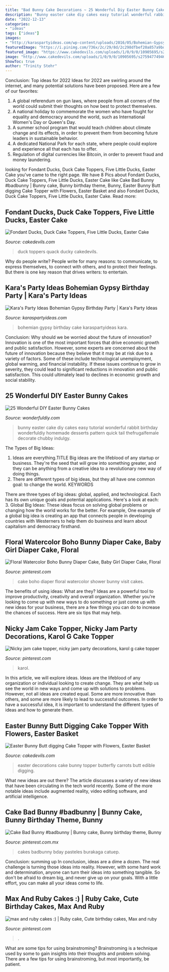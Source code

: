 ```yaml
---
title: "Bad Bunny Cake Decorations ~ 25 Wonderful Diy Easter Bunny Cakes"
description: "Bunny easter cake diy cakes easy tutorial wonderful rabbit birthday wonderfuldiy homemade desserts pattern quick tail thefrugalfemale decorate chubby indulgy"
date: "2022-12-13"
categories:
- "ideas"
tags: ["ideas"]
images:
- "http://karaspartyideas.com/wp-content/uploads/2016/05/Bohemian-Gypsy-Birthday-Party-via-Karas-Party-Ideas-KarasPartyIdeas.com2_.jpeg"
featuredImage: "https://i.pinimg.com/736x/2c/29/8d/2c298dfbef20a857a9bdf34ca658cf42.jpg"
featured_image: "https://www.cakedevils.com/uploads/1/0/9/0/10905695/s275947749466006588_p3673_i3_w2560.jpeg"
image: "http://www.cakedevils.com/uploads/1/0/9/0/10905695/s275947749466006588_p3788_i5_w640.jpeg"
ShowToc: true
author: "Trinity Stehr"
---
```



Conclusion: Top ideas for 2022
Ideas for 2022 are swirling around the internet, and many potential solutions have been proposed. Here are a few of our favorites: 
1. A global referendum on gun laws, where people from all corners of the world could submit their thoughts on how best to protect themselves. 
2. A national holiday to commemorate the women who have fought for equality and democracy around the world, such as International Women's Day or Queen's Day. 
3. A summer school program that would teach children about climate change and its effects, in order to prevent them from becoming future leaders in sustainable behavior. 
4. A dedicated National Park for each state, where people could explore and experience all that each has to offer. 
5. Regulation of digital currencies like Bitcoin, in order to prevent fraud and money laundering.

	

		
looking for Fondant Ducks, Duck Cake Toppers, Five Little Ducks, Easter Cake you've came to the right page. We have 8 Pics about Fondant Ducks, Duck Cake Toppers, Five Little Ducks, Easter Cake like Cake Bad Bunny #badbunny | Bunny cake, Bunny birthday theme, Bunny, Easter Bunny Butt digging Cake Topper with Flowers, Easter Basket and also Fondant Ducks, Duck Cake Toppers, Five Little Ducks, Easter Cake. Read more:
		
    
## Fondant Ducks, Duck Cake Toppers, Five Little Ducks, Easter Cake

<img loading=lazy src="https://www.cakedevils.com/uploads/1/0/9/0/10905695/s275947749466006588_p3673_i3_w2560.jpeg" onerror="this.onerror=null;this.src='https://tse3.mm.bing.net/th?id=OIP.p6hA3oNj6pI0_WrScjJE6AHaIF&amp;pid=15.1';" alt="Fondant Ducks, Duck Cake Toppers, Five Little Ducks, Easter Cake">

_Source: cakedevils.com_

>duck toppers quack ducky cakedevils. 

	

Why do people write?
People write for many reasons: to communicate, to express themselves, to connect with others, and to protect their feelings. But there is one key reason that drives writers: to entertain.

    
## Kara&#039;s Party Ideas Bohemian Gypsy Birthday Party | Kara&#039;s Party Ideas

<img loading=lazy src="http://karaspartyideas.com/wp-content/uploads/2016/05/Bohemian-Gypsy-Birthday-Party-via-Karas-Party-Ideas-KarasPartyIdeas.com2_.jpeg" onerror="this.onerror=null;this.src='https://tse3.mm.bing.net/th?id=OIP.goEuhNlLf1M23zJPCkEL3gHaKf&amp;pid=15.1';" alt="Kara&#039;s Party Ideas Bohemian Gypsy Birthday Party | Kara&#039;s Party Ideas">

_Source: karaspartyideas.com_

>bohemian gypsy birthday cake karaspartyideas kara. 

	

Conclusion: Why should we be worried about the future of innovation?
Innovation is one of the most important forces that drive economic growth and public satisfaction. However, some experts are concerned about the future of innovation because they believe that it may be at risk due to a variety of factors. Some of these include technological unemployment, global warming, and financial instability. If these issues continue to grow in severity, they could lead to significant reductions in innovation and public satisfaction. This could ultimately lead to declines in economic growth and social stability.

    
## 25 Wonderful DIY Easter Bunny Cakes

<img loading=lazy src="https://cdn.wonderfuldiy.com/wp-content/uploads/2015/02/Easter-Bunny-Cake-wonderfuldiy2.jpg" onerror="this.onerror=null;this.src='https://tse3.mm.bing.net/th?id=OIP.tihuWYoOXsyF7lBIxsKpOAHaKX&amp;pid=15.1';" alt="25 Wonderful DIY Easter Bunny Cakes">

_Source: wonderfuldiy.com_

>bunny easter cake diy cakes easy tutorial wonderful rabbit birthday wonderfuldiy homemade desserts pattern quick tail thefrugalfemale decorate chubby indulgy. 

	

The Types of Big Ideas:
1. Ideas are everything.TITLE
Big ideas are the lifeblood of any startup or business. They're the seed that will grow into something greater, and they can be anything from a creative idea to a revolutionary new way of doing things.
2. There are different types of big ideas, but they all have one common goal: to change the world. KEYWORDS

There are three types of big ideas: global, applied, and technological. Each has its own unique goals and potential applications. Here's a look at each: 
3. Global Big Ideas: These ideas focus on solving global problems or changing how the world works for the better. For example, One example of a global big idea is creating an app that connects people in developing countries with Westerners to help them do business and learn about capitalism and democracy firsthand. 

    
## Floral Watercolor Boho Bunny Diaper Cake, Baby Girl Diaper Cake, Floral

<img loading=lazy src="https://i.pinimg.com/originals/8b/4a/23/8b4a23e6f15a6e2d6c33793b601c2ff1.jpg" onerror="this.onerror=null;this.src='https://tse2.mm.bing.net/th?id=OIP.ShheAXhr-4VQM8BqgMXMnwAAAA&amp;pid=15.1';" alt="Floral Watercolor Boho Bunny Diaper Cake, Baby Girl Diaper Cake, Floral">

_Source: pinterest.com_

>cake boho diaper floral watercolor shower bunny visit cakes. 

	

The benefits of using ideas: What are they?
Ideas are a powerful tool to improve productivity, creativity and overall organization. Whether you're looking to come up with new ways to do something or just come up with new ideas for your business, there are a few things you can do to increase the chances of success. Here are six tips that may help.

    
## Nicky Jam Cake Topper, Nicky Jam Party Decorations, Karol G Cake Topper

<img loading=lazy src="https://i.pinimg.com/736x/f2/02/f6/f202f62d48c9fbd7f1862732529df7e5.jpg" onerror="this.onerror=null;this.src='https://tse2.mm.bing.net/th?id=OIP.eJSNKSWTNbkmavQZERLx5gAAAA&amp;pid=15.1';" alt="Nicky jam cake topper, nicky jam party decorations, karol g cake topper">

_Source: pinterest.com_

>karol. 

	

In this article, we will explore ideas. Ideas are the lifeblood of any organization or individual looking to create change. They are what help us see the world in new ways and come up with solutions to problems. However, not all ideas are created equal. Some are more innovative than others, and some are more likely to lead to successful outcomes. In order to have a successful idea, it is important to understand the different types of ideas and how to generate them.

    
## Easter Bunny Butt Digging Cake Topper With Flowers, Easter Basket

<img loading=lazy src="http://www.cakedevils.com/uploads/1/0/9/0/10905695/s275947749466006588_p3788_i5_w640.jpeg" onerror="this.onerror=null;this.src='https://tse1.mm.bing.net/th?id=OIP.Akd0uqVnpdRWQdbykBVLNQHaIa&amp;pid=15.1';" alt="Easter Bunny Butt digging Cake Topper with Flowers, Easter Basket">

_Source: cakedevils.com_

>easter decorations cake bunny topper butterfly carrots butt edible digging. 

	

What new ideas are out there?
The article discusses a variety of new ideas that have been circulating in the tech world recently. Some of the more notable ideas include augmented reality, video editing software, and artificial intelligence.

    
## Cake Bad Bunny #badbunny | Bunny Cake, Bunny Birthday Theme, Bunny

<img loading=lazy src="https://i.pinimg.com/736x/2c/29/8d/2c298dfbef20a857a9bdf34ca658cf42.jpg" onerror="this.onerror=null;this.src='https://tse3.mm.bing.net/th?id=OIP.yaSZ31F4hxkou6y_MbGQoQHaHa&amp;pid=15.1';" alt="Cake Bad Bunny #badbunny | Bunny cake, Bunny birthday theme, Bunny">

_Source: pinterest.com.mx_

>cakes badbunny bday pasteles burakaga catuep. 

	

Conclusion: summing up
In conclusion, ideas are a dime a dozen. The real challenge is turning those ideas into reality. However, with some hard work and determination, anyone can turn their ideas into something tangible. So don't be afraid to dream big, and never give up on your goals. With a little effort, you can make all your ideas come to life.

    
## Max And Ruby Cakes :) | Ruby Cake, Cute Birthday Cakes, Max And Ruby

<img loading=lazy src="https://i.pinimg.com/736x/cb/60/68/cb60687f564f556b426aeabac5f4ec4f.jpg" onerror="this.onerror=null;this.src='https://tse1.mm.bing.net/th?id=OIP.RhRAljwKAGfGxDpUAYBMXwHaKa&amp;pid=15.1';" alt="max and ruby cakes :) | Ruby cake, Cute birthday cakes, Max and ruby">

_Source: pinterest.com_

>. 

	

What are some tips for using brainstroming?
Brainstroming is a technique used by some to gain insights into their thoughts and problem solving. There are a few tips for using brainstroming, but most importantly, be patient.


